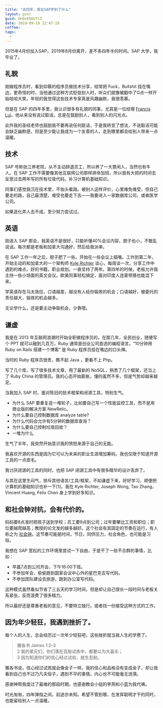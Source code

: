 ```yaml
---
title: "这四年，我在SAP学到了什么"
layout: post
guid: OnOvkQGVfcZ
date: 2019-09-19 22:47:19
coffee:
tags:
  -
---
```


2015年4月份加入SAP，2019年8月份离开，差不多四年半的时间。SAP 大学，我毕业了。


## 礼貌

刚做程序员时，看到仰慕的程序员做技术分享，经常把 Fuck，Bullshit 挂在嘴边，更奇怪的时，当他通过这种方式贬低别人时，听众们就像被戳中了G点一样开始哈哈大笑。年轻的我觉得这些技术专家真是风趣幽默，我很羡慕。

但是在 SAP 的四年多里，我认识很多有礼貌的同事，尤其是一位经理 [Francis Lui](https://www.linkedin.com/in/francislui/?originalSubdomain=ca)，他从来没有说过脏话，总是在鼓励别人，看到别人的闪光点。

此外我的圣经老师也鼓励我不要再说任何脏话，于是我转变了想法，不说脏话可能会缺乏幽默感，但是至少能让我成为一个友善的人，走到哪里都会给别人带来一点温暖。


## 技术

SAP 号称张江养老院，从不主动辞退员工，所以养了一大票闲人，当然也有牛人。在 SAP 工作不需要像其他互联网公司那样拼命加班，所以我有大把的时间去反思过去两年写的所有垃圾代码，补习计算机基础知识。

同事们感觉我沉在技术里，不抬头看路。被别人这样评价，心里难免难受，但自己要走的路，自己最清楚，难受也要走下去——我要进入一家数据库公司，或者医学公司。

如果造化弄人去不成，至少努力尝试过。


## 英语

刚进入 SAP 那会，我英语不是很好，只能听懂40%会议内容，胆子也小，不敢乱说话。每次都是老板和加拿大沟通好，然后给我派单。

在 SAP 工作一年之后，胆子肥了一些。开始在一些会议上插嘴。工作到第二年，开始主动的和加拿大的一个架构师 [Kyle Richter](https://www.linkedin.com/in/kyle-richter-3410b511/?originalSubdomain=ca) 谈心，每周谈一次，分享工作中遇到的难点，好的书籍，职业规划。一直坚持了两年。第四年的时候，老板允许我主持一些小场面的英文会议。欧美同事轻松搞定，面对印度人连蒙带猜也能混下来。

学英语存在马太效应，口语越差，越没有人给你锻炼的机会；口语越好，被委托的责任越大，锻炼的机会越多。

无论学什么，还是要主动争取机会，少靠喂。


## 谦虚

我是在 2013 年互联网浪潮时开始全职做程序员的。在那几年，全民创业，随便写个 PPT 就可以融到几百万，Ruby 通常是创业公司首选的编程语言。“10分钟用 Ruby on Rails 搭建一个博客” 是 Ruby 程序员挂在嘴边的口头禅。

当时的 Ruby 程序员很贵，瞧不起 Java ，更看不上 Php。

写了几个库，写了很多技术文章，用了最新的 NoSQL，熟悉了几个框架，还当上了 Ruby China 的管理员。我的心态开始膨胀，懂的虽然不多，但是气势却越来越足。

当我加入 SAP 时，面对陈旧的技术框架和闭源工具，特别生气。

- 为什么 SAP 要重复造一堆轮子，比如要自己写一个性能监控工具，而不是用商业版的解决方案 NewRelic。
- 为什么要自己控制数据库 analyze table?
- 为什么代码会允许有5分钟的数据库查询？
- 为什么要自己控制垃圾回收？
- 一堆为什么

生气了半年，我突然开始意识我的愤怒来源于自己的无能。

我喜欢开源的东西是因为它可以为未来的职业生涯增加筹码，我也仅限于知道开源工具的一点皮毛。

我讨厌闭源的工具的同时，也把 SAP 闭源工具中有很多精华的设计丢弃了。

与其在这里生闷气，排斥其他语言/工具/框架，不如谦虚下来，好好学习，顺便把计算机的基础知识也补一下[1]。我在 Kyle Richter, Joseph Wong, Tao Zhang，Vincent Huang, Felix Chen 身上学到好多知识。

## 和社会钟对抗，会有代价的。

妈妈要8点准时把孩子送到学校；员工要9点到公司；过年要攀比工资和职位；职位要越爬越高；教授的论文发的越多越好。这个社会有其固定的节奏在运行，有人称之为 [社会钟](https://www.jianshu.com/p/ad9c18e67721)。这节奏可能是时间，节日，同侪压力，社会角色，也可能是习俗。

我想在 SAP 宽松的工作环境里尝试一下自由，于是干了一些不合群的事情，比如：

- 早晨7点到公司开会，下午16:00下班。
- 不参加年会，偷偷跑到国家会议中心外的星巴克去写代码。
- 不参加团队建设去旅游，跑到办公室写代码。

这种模式虽然看似节省了三五天的学习时间，但是却让自己很长一段时间与老板关系紧张，反而浪费了很多精力。

所以最好还是尊重老板的意见，不要特立独行。或者找一份接受这种方式的工作。


## 因为年少轻狂，我遇到挫折了。

每个人的人生，总会经历过一次年少轻狂吧，这些挫折就当我人生的学费了。

> 雅各书 James 1:2–3  
> 2 我的弟兄们，你们落在百般试炼中，都要以为大喜乐；   
> 3 因为知道你们的信心经过试验，就生忍耐。   

雅各书说，信心经过试炼就会像金子一样。我的信心和品格没有变成金子，却让我看到自己也不过乃凡夫俗子，遇到不平的事情，内心也不可能毫无涟漪。

感谢神帮我度过了最难的那段时期，也感谢教会小组的李燕和小蓝为我代祷。


时光匆匆，四年弹指之间，前途亦未知。希望不管到哪，在发挥聪明才干的同时，也能留给别人一点温暖。